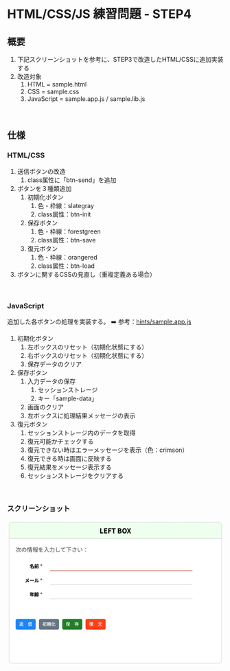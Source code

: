 # HTML/CSS/JS 練習問題 - STEP4

## 概要

1. 下記スクリーンショットを参考に、STEP3で改造したHTML/CSSに追加実装する
1. 改造対象
    1. HTML = sample.html
    1. CSS = sample.css
    1. JavaScript = sample.app.js / sample.lib.js

<br>

## 仕様

### HTML/CSS

1. 送信ボタンの改造
    1. class属性に「btn-send」を追加
1. ボタンを３種類追加
    1. 初期化ボタン
        1. 色・枠線：slategray
        1. class属性：btn-init
    1. 保存ボタン
        1. 色・枠線：forestgreen
        1. class属性：btn-save
    1. 復元ボタン
        1. 色・枠線：orangered
        1. class属性：btn-load
1. ボタンに関するCSSの見直し（重複定義ある場合）

<br>

### JavaScript

追加した各ボタンの処理を実装する。
➡️ 参考：[hints/sample.app.js](/hints/sample.app.js)

1. 初期化ボタン
    1. 左ボックスのリセット（初期化状態にする）
    1. 右ボックスのリセット（初期化状態にする）
    1. 保存データのクリア
1. 保存ボタン
    1. 入力データの保存
        1. セッションストレージ
        1. キー「sample-data」
    1. 画面のクリア
    1. 左ボックスに処理結果メッセージの表示
1. 復元ボタン
    1. セッションストレージ内のデータを取得
    1. 復元可能かチェックする
    1. 復元できない時はエラーメッセージを表示（色：crimson）
    1. 復元できる時は画面に反映する
    1. 復元結果をメッセージ表示する
    1. セッションストレージをクリアする

<br>

### スクリーンショット

![左ボックス](/assets/step4-01.jpg)
